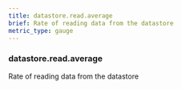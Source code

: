 ```yaml
---
title: datastore.read.average
brief: Rate of reading data from the datastore
metric_type: gauge
---
```

### datastore.read.average

Rate of reading data from the datastore